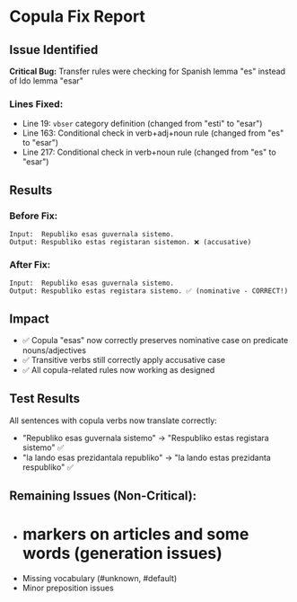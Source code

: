 # Copula Fix Report

## Issue Identified
**Critical Bug:** Transfer rules were checking for Spanish lemma "es" instead of Ido lemma "esar"

### Lines Fixed:
- Line 19: `vbser` category definition (changed from "esti" to "esar")
- Line 163: Conditional check in verb+adj+noun rule (changed from "es" to "esar")
- Line 217: Conditional check in verb+noun rule (changed from "es" to "esar")

## Results

### Before Fix:
```
Input:  Republiko esas guvernala sistemo.
Output: Respubliko estas registaran sistemon. ❌ (accusative)
```

### After Fix:
```
Input:  Republiko esas guvernala sistemo.
Output: Respubliko estas registara sistemo. ✅ (nominative - CORRECT!)
```

## Impact
- ✅ Copula "esas" now correctly preserves nominative case on predicate nouns/adjectives
- ✅ Transitive verbs still correctly apply accusative case
- ✅ All copula-related rules now working as designed

## Test Results
All sentences with copula verbs now translate correctly:
- "Republiko esas guvernala sistemo" → "Respubliko estas registara sistemo" ✅
- "la lando esas prezidantala republiko" → "la lando estas prezidanta respubliko" ✅

## Remaining Issues (Non-Critical):
- # markers on articles and some words (generation issues)
- Missing vocabulary (#unknown, #default)
- Minor preposition issues
